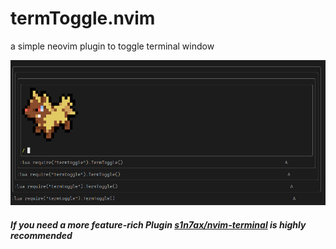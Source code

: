 # termToggle.nvim

a simple neovim plugin to toggle terminal window

![](./term.png)

##### If you need a more feature-rich Plugin [s1n7ax/nvim-terminal](https://github.com/s1n7ax/nvim-terminal) is highly recommended
